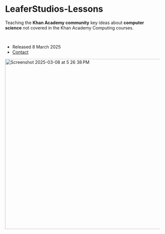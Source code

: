 # LeaferStudios-Lessons
Teaching the <b>Khan Academy community</b> key ideas about <b>computer science</b> not covered in the Khan Academy Computing courses.

<ul style='margin-top:45px;'>
  <li>Released 8 March 2025</li>
  <li><a href='https://github.com/EldiiarBekbolotov' target='_blank'>Contact</a></li>
</ul>

<img width="555" alt="Screenshot 2025-03-08 at 5 26 38 PM" src="https://github.com/user-attachments/assets/56ad8b48-0a9f-43b9-9835-793979a1391c" />

